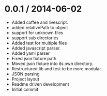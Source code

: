 
0.0.1 / 2014-06-02 
==================

  * Added coffee and livescript.
  * added relativePath to object
  * support for unknown files
  * support sub directories
  * Added test for multiple files
  * Added javascript parser.
  * Added yaml parser
  * Fixed json fixture path.
  * Moved json fixture into its own directory.
  * Restructured lib and test to be more modular.
  * JSON parsing
  * Project layout
  * Readme driven development
  * Initial commit
